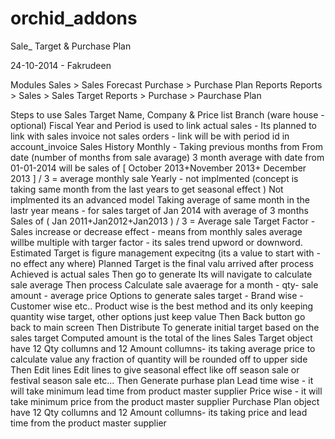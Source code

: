 orchid_addons
=============
Sale_ Target & Purchase Plan

24-10-2014 - Fakrudeen

Modules
Sales > Sales Forecast
Purchase > Purchase Plan
Reports
Reports > Sales > Sales Target
Reports > Purchase > Paurchase Plan

Steps to use Sales Target
Name, Company & Price list
Branch (ware house - optional)
Fiscal Year and Period is used to link actual sales - Its planned to link with sales invoice not sales orders - link will be with period id in account_invoice 
Sales History
Monthly - Taking previous months from From date (number of months from sale avarage) 
3 month average with date from 01-01-2014  will be sales of  [ October 2013+November 2013+ December 2013 ] / 3 = average monthly sale
Yearly  - not implmented (concept is taking same month from the last years to get  seasonal effect ) Not implmented its an advanced model
Taking average of same month in the lastr year means - for sales target of Jan 2014 with average of 3 months 
Sales of ( Jan 2011+Jan2012+Jan2013 ) / 3 = Average sale 
Target Factor - Sales increase or decrease effect - means from monthly sales average willbe multiple with targer factor - its sales trend upword or downword.
Estimated Target is figure management expecitng (its a value to start with - no effect any where)
Planned Target is the final valu arrived after process 
Achieved is actual sales
Then go to generate
Its will navigate to calculate sale average
Then process
Calculate sale avaerage for a month - qty- sale amount - average price
Options to generate sales target - Brand wise - Customer wise etc..
Product wise is the best method and its only keeping quantity wise target, other options just keep value
Then Back button
go back to main screen
Then Distribute
To generate initial target based on the sales target
Computed amount is the total of the lines
Sales Target object have 12 Qty collumns and 12 Amount collumns- its taking average price to calculate value
any fraction of quantity will be rounded off to upper side
Then Edit lines
Edit lines to give seasonal effect like off season sale or festival season sale etc...
Then Generate purhase plan 
Lead time wise - it will take minimum lead time from product master supplier
Price wise - it will take minimum price from the product master supplier
Purchase Plan object have 12 Qty collumns and 12 Amount collumns- its taking price and lead time from the product master supplier
